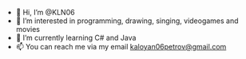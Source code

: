 - 👋 Hi, I’m @KLN06
- 👀 I’m interested in programming, drawing, singing, videogames and movies
- 🌱 I’m currently learning C# and Java
- 📫 You can reach me via my email kaloyan06petrov@gmail.com

<!---
KLN06/KLN06 is a ✨ special ✨ repository because its `README.md` (this file) appears on your GitHub profile.
You can click the Preview link to take a look at your changes.
--->
